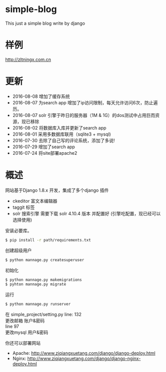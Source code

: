 # simple-blog
This just a simple blog write by django

# 样例

http://zltningx.com.cn

# 更新
  - 2016-08-08 增加了缓存系统
  - 2016-08-07 为search app 增加了ip访问限制，每天允许访问6次，防止遍历。
  - 2016-08-07 solr 引擎于昨日的服务器（1M & 1G）的dos测试中占用巨而资源，现已移除
  - 2016-08-02 将数据库入库并更新了search app
  - 2016-08-01 采用多数据库联用（sqlite3 + mysql)
  - 2016-07-30 去除了自己写的评论系统，添加了多说!
  - 2016-07-29 增加了search app
  - 2016-07-24 将site部署apache2

# 概述

网站基于Django 1.8.x 开发，集成了多个django 插件
  - ckeditor 富文本编辑器
  - taggit 标签
  - solr 搜索引擎 需要下载 solr 4.10.4 版本 并配置好 (引擎吃配置，现已经可以选择使用)

安装必要库。
```sh
$ pip install -r path/requirements.txt  
```
创建超级用户
```sh
$ python mannage.py createsuperuser
```
初始化
```sh
$ python mannage.py makemigrations
$ pyhton mannage.py migrate
```
运行
```sh
$ python mannage.py runserver
```

在 simple_project/setting.py
line: 132  
更改邮箱 账户&密码  
line 97  
更改mysql 用户&密码  

你还可以部署网站
 - Apache:  http://www.ziqiangxuetang.com/django/django-deploy.html
 - Nginx:   http://www.ziqiangxuetang.com/django/django-nginx-deploy.html
